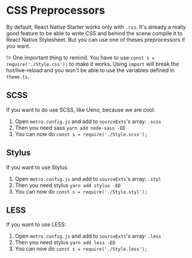 # CSS Preprocessors

By default, React Native Starter works only with `.css`. It's already a really good feature to be able to write CSS and behind the scene compile it to React Native Stylesheet. But you can use one of theses preprocessors if you want.

!> One important thing to remind. You have to use `const s = require('./Style.css');` to make it works. Using `import` will break the hot/live-reload and you won't be able to use the variables defined in `theme.ts`.

## SCSS

If you want to do use SCSS, like Ueno, because we are cool:

1. Open `metro.config.js` and add to `sourceExts`'s array: `.scss`
2. Then you need sass `yarn add node-sass -ED`
3. You can now do `const s = require('./Style.scss');`

## Stylus

If you want to use Stylus:

1. Open `metro.config.js` and add to `sourceExts`'s array: `.styl`
2. Then you need stylus `yarn add stylus -ED`
3. You can now do `const s = require('./Style.styl');`

## LESS

If you want to use LESS:

1. Open `metro.config.js` and add to `sourceExts`'s array: `.less`
2. Then you need stylus `yarn add less -ED`
3. You can now do `const s = require('./Style.less');`
